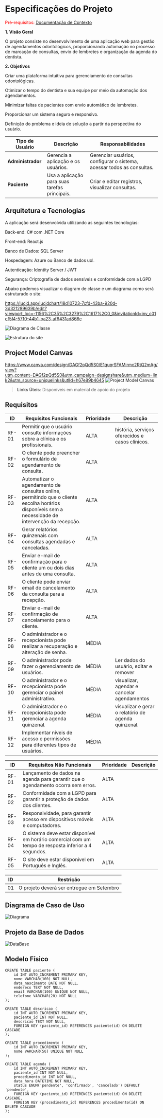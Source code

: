 # Especificações do Projeto

<span style="color:red">Pré-requisitos: <a href="01-Documentação de Contexto.md"> Documentação de Contexto</a></span>

**1. Visão Geral**

O projeto consiste no desenvolvimento de uma aplicação web para gestão de agendamentos odontológicos, proporcionando automação no processo de marcação de consultas, envio de lembretes e organização da agenda do dentista.

**2. Objetivos**

Criar uma plataforma intuitiva para gerenciamento de consultas odontológicas.

Otimizar o tempo do dentista e sua equipe por meio da automação dos agendamentos.

Minimizar faltas de pacientes com envio automático de lembretes.

Proporcionar um sistema seguro e responsivo.

Definição do problema e ideia de solução a partir da perspectiva do usuário. 


| Tipo de Usuário   | Descrição | Responsabilidades |
|------------------|-----------|------------------|
| **Administrador** | Gerencia a aplicação e os usuários. | Gerenciar usuários, configurar o sistema, acessar todos as consultas. |
| **Paciente** | Usa a aplicação para suas tarefas principais. | Criar e editar registros, visualizar consultas. |



## Arquitetura e Tecnologias

A aplicação será desenvolvida utilizando as seguintes tecnologias:

Back-end: C# com .NET Core

Front-end: React.js

Banco de Dados: SQL Server

Hospedagem: Azure ou Banco de dados uol.

Autenticação: Identity Server / JWT

Segurança: Criptografia de dados sensíveis e conformidade com a LGPD

Abaixo podemos visualizar o diagram de classe e um diagrama como será estruturado o site:

https://lucid.app/lucidchart/18d10723-7cfd-43ba-920d-3d321289639b/edit?viewport_loc=-1156%2C35%2C3279%2C1617%2C0_0&invitationId=inv_c01cf5f4-5710-44b1-ba23-af6431ad866e

![Diagrama de Classe ](img/classe1.png)

![Estrutura do site](img/diagrama_componentes.jpeg)

## Project Model Canvas

https://www.canva.com/design/DAGf2pQd5S0/E1quqrSFAMirmc2RtQ2mAg/view?utm_content=DAGf2pQd5S0&utm_campaign=designshare&utm_medium=link2&utm_source=uniquelinks&utlId=h67e89b4645
![Project Model Canvas ](img/canvas.png)
> **Links Úteis**:
> Disponíveis em material de apoio do projeto

## Requisitos

| **ID** | **Requisitos Funcionais**                      | **Prioridade** | **Descrição**                                                                                     |
|--------|-----------------------------------|----------------|-------------------------------------------------------------------------------------------------|
| RF-01 | Permitir que o usuário consulte informações sobre a clínica e os profissionais.| ALTA| história, serviços oferecidos e casos clínicos. |
| RF-02 | O cliente pode preencher o formulário de agendamento de consulta. | ALTA|  |
| RF-03 | Automatizar o agendamento de consultas online, permitindo que o cliente escolha horários disponíveis sem a necessidade de intervenção da recepção. | ALTA |   |
| RF-04 | Gerar relatórios quinzenais com consultas agendadas e canceladas. | ALTA |  |
| RF-05 | Enviar e-mail de confirmação para o cliente um ou dois dias antes de uma consulta. | ALTA | |
| RF-06 | O cliente pode enviar email de cancelamento da consulta para a recepção. | ALTA | |
| RF-07 | Enviar e-mail de confirmação de cancelamento para o cliente. | ALTA | |
| RF-08 | O administrador e o recepcionista pode realizar a recuperação e alteração de senha. | MÉDIA | |
| RF-09 | O administrador pode fazer o gerenciamento de usuários. | MÉDIA | Ler dados do usuário, editar e remover |
| RF-10 | O administrador e o recepcionista pode gerenciar o painel administrativo. | MÉDIA | visualizar, agendar e cancelar agendamentos |
| RF-11 | O administrador e o recepcionista pode gerenciar a agenda quinzenal. | MÉDIA | visualizar e gerar o relatório de agenda quinzenal.  |
| RF-12 | Implementar níveis de acesso e permissões para diferentes tipos de usuários.| MÉDIA |  |


| **ID** | **Requisitos Não Funcionais**                      | **Prioridade** | **Descrição**                                                                                     |
|--------|-----------------------------------|----------------|-------------------------------------------------------------------------------------------------|
| RF-01 | Lançamento de dados na agenda para garantir que o agendamento ocorra sem erros. | ALTA | |
| RF-02 | Conformidade com a LGPD para garantir a proteção de dados dos clientes.| ALTA | |
| RF-03 | Responsividade, para garantir acesso em dispositivos móveis e computadores.| ALTA | |
| RF-04 | O sistema deve estar disponível em horário comercial com um tempo de resposta inferior a 4 segundos.| ALTA | |
| RF-05 | O site deve estar disponível em Português e Inglês. | ALTA | |


| ID  | Restrição                                             |
|-----|-------------------------------------------------------|
| 01  | O projeto deverá ser entregue em Setembro |

## Diagrama de Caso de Uso

![Diagrama](img/Diagrama%20de%20casos%20de%20uso%20Clínica.jpg)
 

## Projeto da Base de Dados

![DataBase](img/modelo_er_atualizado.png)

## Modelo Físico
```
CREATE TABLE paciente (
    id INT AUTO_INCREMENT PRIMARY KEY,
    nome VARCHAR(100) NOT NULL,
    data_nascimento DATE NOT NULL,
    endereco TEXT NOT NULL,
    email VARCHAR(100) UNIQUE NOT NULL,
    telefone VARCHAR(20) NOT NULL
);

CREATE TABLE descricao (
    id INT AUTO_INCREMENT PRIMARY KEY,
    paciente_id INT NOT NULL,
    descricao TEXT NOT NULL,
    FOREIGN KEY (paciente_id) REFERENCES paciente(id) ON DELETE CASCADE
);

CREATE TABLE procedimento (
    id INT AUTO_INCREMENT PRIMARY KEY,
    nome VARCHAR(50) UNIQUE NOT NULL
);

CREATE TABLE agenda (
    id INT AUTO_INCREMENT PRIMARY KEY,
    paciente_id INT NOT NULL,
    procedimento_id INT NOT NULL,
    data_hora DATETIME NOT NULL,
    status ENUM('pendente', 'confirmado', 'cancelado') DEFAULT 'pendente',
    FOREIGN KEY (paciente_id) REFERENCES paciente(id) ON DELETE CASCADE,
    FOREIGN KEY (procedimento_id) REFERENCES procedimento(id) ON DELETE CASCADE
);
```

